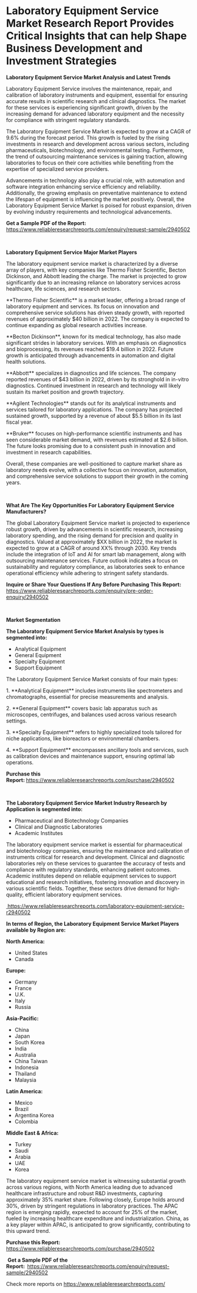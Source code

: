 <p><h1>Laboratory Equipment Service Market Research Report Provides Critical Insights that can help Shape Business Development and Investment Strategies</h1></p><p><strong>Laboratory Equipment Service Market Analysis and Latest Trends</strong></p>
<p><p>Laboratory Equipment Service involves the maintenance, repair, and calibration of laboratory instruments and equipment, essential for ensuring accurate results in scientific research and clinical diagnostics. The market for these services is experiencing significant growth, driven by the increasing demand for advanced laboratory equipment and the necessity for compliance with stringent regulatory standards. </p><p>The Laboratory Equipment Service Market is expected to grow at a CAGR of 9.6% during the forecast period. This growth is fueled by the rising investments in research and development across various sectors, including pharmaceuticals, biotechnology, and environmental testing. Furthermore, the trend of outsourcing maintenance services is gaining traction, allowing laboratories to focus on their core activities while benefiting from the expertise of specialized service providers.</p><p>Advancements in technology also play a crucial role, with automation and software integration enhancing service efficiency and reliability. Additionally, the growing emphasis on preventative maintenance to extend the lifespan of equipment is influencing the market positively. Overall, the Laboratory Equipment Service Market is poised for robust expansion, driven by evolving industry requirements and technological advancements.</p></p>
<p><strong>Get a Sample PDF of the Report:&nbsp;</strong> <a href="https://www.reliableresearchreports.com/enquiry/request-sample/2940502?utm_campaign=3090&utm_medium=2&utm_source=Github&utm_content=ia&utm_term=15032025&utm_id=laboratory-equipment-service">https://www.reliableresearchreports.com/enquiry/request-sample/2940502</a></p>
<p>&nbsp;</p>
<p><strong>Laboratory Equipment Service Major Market Players</strong></p>
<p><p>The laboratory equipment service market is characterized by a diverse array of players, with key companies like Thermo Fisher Scientific, Becton Dickinson, and Abbott leading the charge. The market is projected to grow significantly due to an increasing reliance on laboratory services across healthcare, life sciences, and research sectors. </p><p>**Thermo Fisher Scientific** is a market leader, offering a broad range of laboratory equipment and services. Its focus on innovation and comprehensive service solutions has driven steady growth, with reported revenues of approximately $40 billion in 2022. The company is expected to continue expanding as global research activities increase.</p><p>**Becton Dickinson**, known for its medical technology, has also made significant strides in laboratory services. With an emphasis on diagnostics and bioprocessing, its revenues reached $19.4 billion in 2022. Future growth is anticipated through advancements in automation and digital health solutions.</p><p>**Abbott** specializes in diagnostics and life sciences. The company reported revenues of $43 billion in 2022, driven by its stronghold in in-vitro diagnostics. Continued investment in research and technology will likely sustain its market position and growth trajectory.</p><p>**Agilent Technologies** stands out for its analytical instruments and services tailored for laboratory applications. The company has projected sustained growth, supported by a revenue of about $5.5 billion in its last fiscal year.</p><p>**Bruker** focuses on high-performance scientific instruments and has seen considerable market demand, with revenues estimated at $2.6 billion. The future looks promising due to a consistent push in innovation and investment in research capabilities.</p><p>Overall, these companies are well-positioned to capture market share as laboratory needs evolve, with a collective focus on innovation, automation, and comprehensive service solutions to support their growth in the coming years.</p></p>
<p>&nbsp;</p>
<p><strong>What Are The Key Opportunities For Laboratory Equipment Service Manufacturers?</strong></p>
<p><p>The global Laboratory Equipment Service market is projected to experience robust growth, driven by advancements in scientific research, increasing laboratory spending, and the rising demand for precision and quality in diagnostics. Valued at approximately $XX billion in 2022, the market is expected to grow at a CAGR of around XX% through 2030. Key trends include the integration of IoT and AI for smart lab management, along with outsourcing maintenance services. Future outlook indicates a focus on sustainability and regulatory compliance, as laboratories seek to enhance operational efficiency while adhering to stringent safety standards.</p></p>
<p><strong>Inquire or Share Your Questions If Any Before Purchasing This Report:</strong> <a href="https://www.reliableresearchreports.com/enquiry/pre-order-enquiry/2940502?utm_campaign=3090&utm_medium=2&utm_source=Github&utm_content=ia&utm_term=15032025&utm_id=laboratory-equipment-service">https://www.reliableresearchreports.com/enquiry/pre-order-enquiry/2940502</a></p>
<p>&nbsp;</p>
<p><strong>Market Segmentation</strong></p>
<p><strong>The Laboratory Equipment Service Market Analysis by types is segmented into:</strong></p>
<p><ul><li>Analytical Equipment</li><li>General Equipment</li><li>Specialty Equipment</li><li>Support Equipment</li></ul></p>
<p><p>The Laboratory Equipment Service Market consists of four main types: </p><p>1. **Analytical Equipment** includes instruments like spectrometers and chromatographs, essential for precise measurements and analysis. </p><p>2. **General Equipment** covers basic lab apparatus such as microscopes, centrifuges, and balances used across various research settings. </p><p>3. **Specialty Equipment** refers to highly specialized tools tailored for niche applications, like bioreactors or environmental chambers. </p><p>4. **Support Equipment** encompasses ancillary tools and services, such as calibration devices and maintenance support, ensuring optimal lab operations.</p></p>
<p><strong>Purchase this Report:&nbsp;</strong><a href="https://www.reliableresearchreports.com/purchase/2940502?utm_campaign=3090&utm_medium=2&utm_source=Github&utm_content=ia&utm_term=15032025&utm_id=laboratory-equipment-service">https://www.reliableresearchreports.com/purchase/2940502</a></p>
<p>&nbsp;</p>
<p><strong>The Laboratory Equipment Service Market Industry Research by Application is segmented into:</strong></p>
<p><ul><li>Pharmaceutical and Biotechnology Companies</li><li>Clinical and Diagnostic Laboratories</li><li>Academic Institutes</li></ul></p>
<p><p>The laboratory equipment service market is essential for pharmaceutical and biotechnology companies, ensuring the maintenance and calibration of instruments critical for research and development. Clinical and diagnostic laboratories rely on these services to guarantee the accuracy of tests and compliance with regulatory standards, enhancing patient outcomes. Academic institutes depend on reliable equipment services to support educational and research initiatives, fostering innovation and discovery in various scientific fields. Together, these sectors drive demand for high-quality, efficient laboratory equipment services.</p></p>
<p><a href="https://www.reliableresearchreports.com/laboratory-equipment-service-r2940502?utm_campaign=3090&utm_medium=2&utm_source=Github&utm_content=ia&utm_term=15032025&utm_id=laboratory-equipment-service">&nbsp;https://www.reliableresearchreports.com/laboratory-equipment-service-r2940502</a></p>
<p><strong>In terms of Region, the Laboratory Equipment Service Market Players available by Region are:</strong></p>
<p>
    <p> <strong> North America: </strong>
        <ul>
            <li>United States</li>
            <li>Canada</li>
        </ul>
        </p> 
    <p> <strong> Europe: </strong>
        <ul>
            <li>Germany</li>
            <li>France</li>
            <li>U.K.</li>
            <li>Italy</li>
            <li>Russia</li>
        </ul>
        </p> 
    <p> <strong> Asia-Pacific: </strong>
        <ul>
            <li>China</li>
            <li>Japan</li>
            <li>South Korea</li>
            <li>India</li>
            <li>Australia</li>
            <li>China Taiwan</li>
            <li>Indonesia</li>
            <li>Thailand</li>
            <li>Malaysia</li>
        </ul>
        </p> 
    <p> <strong> Latin America: </strong>
        <ul>
            <li>Mexico</li>
            <li>Brazil</li>
            <li>Argentina Korea</li>
            <li>Colombia</li>
        </ul>
        </p> 
    <p> <strong> Middle East & Africa: </strong>
        <ul>
            <li>Turkey</li>
            <li>Saudi</li>
            <li>Arabia</li>
            <li>UAE</li>
            <li>Korea</li>
        </ul>
    </p>
    </p>
<p><p>The laboratory equipment service market is witnessing substantial growth across various regions, with North America leading due to advanced healthcare infrastructure and robust R&D investments, capturing approximately 35% market share. Following closely, Europe holds around 30%, driven by stringent regulations in laboratory practices. The APAC region is emerging rapidly, expected to account for 25% of the market, fueled by increasing healthcare expenditure and industrialization. China, as a key player within APAC, is anticipated to grow significantly, contributing to this upward trend.</p></p>
<p><strong>Purchase this Report: </strong><a href="https://www.reliableresearchreports.com/purchase/2940502?utm_campaign=3090&utm_medium=2&utm_source=Github&utm_content=ia&utm_term=15032025&utm_id=laboratory-equipment-service">https://www.reliableresearchreports.com/purchase/2940502</a></p>
<p>&nbsp;<strong>Get a Sample PDF of the Report:&nbsp;&nbsp;</strong><a href="https://www.reliableresearchreports.com/enquiry/request-sample/2940502?utm_campaign=3090&utm_medium=2&utm_source=Github&utm_content=ia&utm_term=15032025&utm_id=laboratory-equipment-service">https://www.reliableresearchreports.com/enquiry/request-sample/2940502</a></p>
<p><strong></strong></p>
<p>Check more reports on <a href="https://www.reliableresearchreports.com/?utm_campaign=3090&utm_medium=2&utm_source=Github&utm_content=ia&utm_term=15032025&utm_id=laboratory-equipment-service">https://www.reliableresearchreports.com/</a></p>
